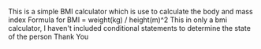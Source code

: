 This is a simple BMI calculator which is use to calculate the body and mass index
Formula for BMI = weight(kg) / height(m)^2
This in only a bmi calculator, I haven't included conditional statements to determine the state of the person
Thank You
